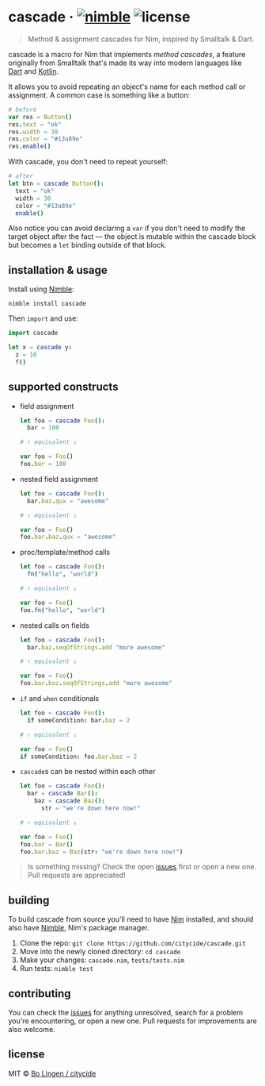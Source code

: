 # cascade &middot; [![nimble](https://flat.badgen.net/badge/available%20on/nimble/yellow)](https://nimble.directory/pkg/cascade) ![license](https://flat.badgen.net/github/license/citycide/cascade)

> Method & assignment cascades for Nim, inspired by Smalltalk & Dart.

cascade is a macro for Nim that implements _method cascades_, a feature
originally from Smalltalk that's made its way into modern languages like
[Dart][dart] and [Kotlin][kotlin].

It allows you to avoid repeating an object's name for each method call
or assignment. A common case is something like a button:

```nim
# before
var res = Button()
res.text = "ok"
res.width = 30
res.color = "#13a89e"
res.enable()
```

With cascade, you don't need to repeat yourself:

```nim
# after
let btn = cascade Button():
  text = "ok"
  width = 30
  color = "#13a89e"
  enable()
```

Also notice you can avoid declaring a `var` if you don't need to modify
the target object after the fact &mdash; the object is mutable within the
cascade block but becomes a `let` binding outside of that block.

## installation & usage

Install using [Nimble][nimble]:

```shell
nimble install cascade
```

Then `import` and use:

```nim
import cascade

let x = cascade y:
  z = 10
  f()
```

## supported constructs

* field assignment

  ```nim
  let foo = cascade Foo():
    bar = 100

  # ↑ equivalent ↓

  var foo = Foo()
  foo.bar = 100
  ```

* nested field assignment

  ```nim
  let foo = cascade Foo():
    bar.baz.qux = "awesome"

  # ↑ equivalent ↓

  var foo = Foo()
  foo.bar.baz.qux = "awesome"
  ```

* proc/template/method calls

  ```nim
  let foo = cascade Foo():
    fn("hello", "world")

  # ↑ equivalent ↓

  var foo = Foo()
  foo.fn("hello", "world")
  ```

* nested calls on fields

  ```nim
  let foo = cascade Foo():
    bar.baz.seqOfStrings.add "more awesome"

  # ↑ equivalent ↓

  var foo = Foo()
  foo.bar.baz.seqOfStrings.add "more awesome"
  ```

* `if` and `when` conditionals

  ```nim
  let foo = cascade Foo():
    if someCondition: bar.baz = 2

  # ↑ equivalent ↓

  var foo = Foo()
  if someCondition: foo.bar.baz = 2
  ```

* `cascade`s can be nested within each other

  ```nim
  let foo = cascade Foo():
    bar = cascade Bar():
      baz = cascade Baz():
        str = "we're down here now!"

  # ↑ equivalent ↓

  var foo = Foo()
  foo.bar = Bar()
  foo.bar.baz = Baz(str: "we're down here now!")
  ```

> Is something missing? Check the open [issues][issues] first or open a new
one. Pull requests are appreciated!

## building

To build cascade from source you'll need to have [Nim][nim] installed,
and should also have [Nimble][nimble], Nim's package manager.

1. Clone the repo: `git clone https://github.com/citycide/cascade.git`
2. Move into the newly cloned directory: `cd cascade`
3. Make your changes: `cascade.nim`, `tests/tests.nim`
4. Run tests: `nimble test`

## contributing

You can check the [issues][issues] for anything unresolved, search for a
problem you're encountering, or open a new one. Pull requests for improvements
are also welcome.

## license

MIT © [Bo Lingen / citycide](https://github.com/citycide)

[dart]: https://dart.dev/language/operators#cascade-notation
[kotlin]: https://kotlinlang.org/docs/scope-functions.html#apply
[nim]: https://github.com/nim-lang/nim
[nimble]: https://github.com/nim-lang/nimble
[issues]: https://github.com/citycide/cascade/issues
